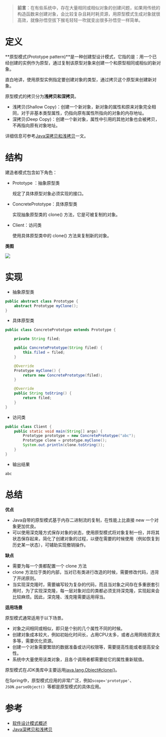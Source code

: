 > **前言**：在有些系统中，存在大量相同或相似对象的创建问题，如果用传统的构造函数来创建对象，会比较复杂且耗时耗资源，用原型模式生成对象就很高效，就像孙悟空拔下猴毛轻轻一吹就变出很多孙悟空一样简单。

# 定义

**原型模式(Prototype pattern)**是一种创建型设计模式，它指的是：用一个已经创建的实例作为原型，通过复制该原型对象来创建一个和原型相同或相似的新对象。

直白地讲，使用原型实例指定要创建对象的类型，通过拷贝这个原型来创建新对象。

原型模式的拷贝分为**浅拷贝和深拷贝**。

- 浅拷贝(Shallow Copy)：创建一个新对象，新对象的属性和原来对象完全相同，对于非基本类型属性，仍指向原有属性所指向的对象的内存地址。
- 深拷贝(Deep Copy)：创建一个新对象，属性中引用的其他对象也会被拷贝，不再指向原有对象地址。

详细信息可参考[Java深拷贝和浅拷贝](https://juejin.cn/post/6844903806577164302)一文。

# 结构

建造者模式包含如下角色：

* Prototype ：抽象原型类

  规定了具体原型对象必须实现的接口。

* ConcretePrototype：具体原型类

  实现抽象原型类的 clone() 方法，它是可被复制的对象。

* Client：访问类

  使用具体原型类中的 clone() 方法来复制新的对象。

**类图**

![](https://img-blog.csdnimg.cn/20201208215935727.png)

# 实现

* 抽象原型类

```java
public abstract class Prototype {
    abstract Prototype myClone();
}
```

* 具体原型类

```java
public class ConcretePrototype extends Prototype {

    private String filed;

    public ConcretePrototype(String filed) {
        this.filed = filed;
    }

    @Override
    Prototype myClone() {
        return new ConcretePrototype(filed);
    }

    @Override
    public String toString() {
        return filed;
    }
}
```

* 访问类

```java
public class Client {
    public static void main(String[] args) {
        Prototype prototype = new ConcretePrototype("abc");
        Prototype clone = prototype.myClone();
        System.out.println(clone.toString());
    }
}
```

* 输出结果

```shell
abc
```

# 总结

**优点**

- Java自带的原型模式基于内存二进制流的复制，在性能上比直接 new 一个对象更加优良。
- 可以使用深克隆方式保存对象的状态，使用原型模式将对象复制一份，并将其状态保存起来，简化了创建对象的过程，以便在需要的时候使用（例如恢复到历史某一状态），可辅助实现撤销操作。

**缺点**

- 需要为每一个类都配置一个 clone 方法
- clone 方法位于类的内部，当对已有类进行改造的时候，需要修改代码，违背了开闭原则。
- 当实现深克隆时，需要编写较为复杂的代码，而且当对象之间存在多重嵌套引用时，为了实现深克隆，每一层对象对应的类都必须支持深克隆，实现起来会比较麻烦。因此，深克隆、浅克隆需要运用得当。

**适用场景**

原型模式通常适用于以下场景。

- 对象之间相同或相似，即只是个别的几个属性不同的时候。
- 创建对象成本较大，例如初始化时间长，占用CPU太多，或者占用网络资源太多等，需要优化资源。
- 创建一个对象需要繁琐的数据准备或访问权限等，需要提高性能或者提高安全性。
- 系统中大量使用该类对象，且各个调用者都需要给它的属性重新赋值。

原型模式在JDK类库中主要运用[java.lang.Object#clone()](http://docs.oracle.com/javase/8/docs/api/java/lang/Object.html#clone%28%29)。

在Spring中，原型模式应用的非常广泛，例如`scope='prototype'`、`JSON.parseObject() `等都是原型模式的具体应用。

# 参考

* [软件设计模式概述](http://c.biancheng.net/view/1317.html)
* [Java深拷贝和浅拷贝](https://juejin.cn/post/6844903806577164302)

